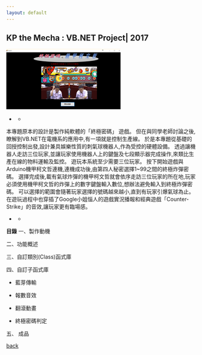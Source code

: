 ```yaml
---
layout: default
---
```


## KP the Mecha : VB.NET Project| 2017
![Branching](https://raw.githubusercontent.com/Eddy-Max-Lee/Eddy-CV-2/master/assets/img/p3-3.png)
* *
本專題原本的設計是製作純軟體的「終極密碼」 遊戲。 但在與同學老師討論之後,瞭解到VB.NET在電機系的應用中,有一項就是控制生產線。 於是本專題從基礎的回授控制出發,設計兼具娛樂性質的刺氣球機器人,作為受控的硬體設備。 透過讓機器人走訪三位玩家,並讓玩家使用機器人上的鍵盤及七段顯示器完成操作,來類比生產在線的物料運輸及監控。
遊玩本系統至少需要三位玩家。 按下開始遊戲與Arduino機甲柯文哲連機,連機成功後,由第四人秘密選擇1~99之間的終極炸彈密碼。 選擇完成後,載有氣球炸彈的機甲柯文哲就會依序走訪三位玩家的所在地,玩家必須使用機甲柯文哲的炸彈上的數字鍵盤輸入數位,想辦法避免輸入到終極炸彈密碼。 可以選擇的範圍會隨著玩家選擇的號碼越來越小,直到有玩家引爆氣球為止。 在遊玩過程中也穿插了Google小姐惱人的遊戲實況播報和經典遊戲「Counter-Strike」的音效,讓玩家更有臨場感。

* *
**目錄**
一、製作動機

二、功能概述

三、自訂類別(Class)函式庫

四、自訂子函式庫

  * 藍芽傳輸

  * 報數音效

  * 翻滾動畫

  * 終極密碼判定
  
五、 成品


[back](./)
